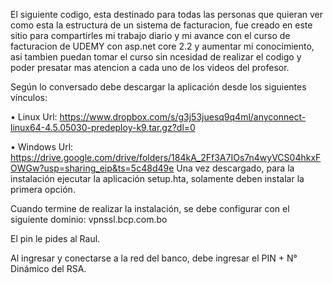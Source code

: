 El siguiente codigo, esta destinado para todas las personas que quieran ver como esta la estructura de un sistema de facturacion, fue creado en este sitio para compartirles mi trabajo diario y mi avance con el curso de facturacion de UDEMY con asp.net core 2.2 y aumentar mi conocimiento, asi tambien puedan tomar el curso sin ncesidad de realizar el codigo y poder presatar mas atencion a cada uno de los videos del profesor.





Según lo conversado debe descargar la aplicación desde los siguientes vínculos:

•	Linux
Url:        https://www.dropbox.com/s/g3j53juesq9q4ml/anyconnect-linux64-4.5.05030-predeploy-k9.tar.gz?dl=0

•	Windows
Url:        https://drive.google.com/drive/folders/184kA_2Ff3A7IOs7n4wyVCS04hkxFOWGw?usp=sharing_eip&ts=5c48d49e
Una vez descargado, para la instalación ejecutar la aplicación setup.hta, solamente deben instalar la primera opción.

Cuando termine de realizar la instalación, se debe configurar con el siguiente dominio:  vpnssl.bcp.com.bo 

El pin le pides al Raul.

Al ingresar y conectarse a la red del banco, debe ingresar el PIN + N° Dinámico del RSA.

